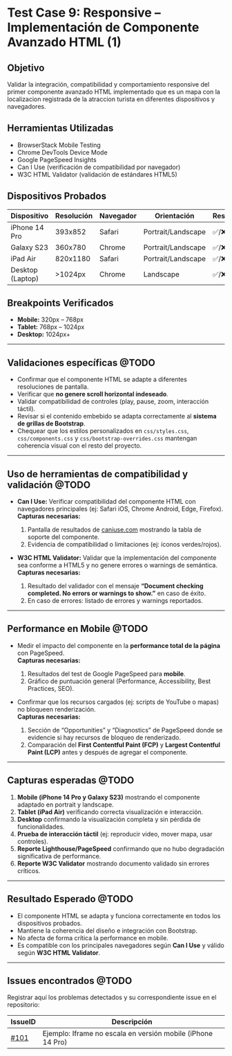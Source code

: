 # Test Case 9: Responsive – Implementación de Componente Avanzado HTML (1)

## Objetivo
Validar la integración, compatibilidad y comportamiento responsive del primer componente avanzado HTML implementado que es un mapa con la localizacion registrada de la atraccion turista en diferentes dispositivos y navegadores.  

## Herramientas Utilizadas
- BrowserStack Mobile Testing  
- Chrome DevTools Device Mode  
- Google PageSpeed Insights  
- Can I Use (verificación de compatibilidad por navegador)  
- W3C HTML Validator (validación de estándares HTML5)  

## Dispositivos Probados
| Dispositivo       | Resolución | Navegador | Orientación         | Resultado |
|-------------------|------------|-----------|---------------------|-----------|
| iPhone 14 Pro     | 393x852    | Safari    | Portrait/Landscape  | ✅/❌ |
| Galaxy S23        | 360x780    | Chrome    | Portrait/Landscape  | ✅/❌ |
| iPad Air          | 820x1180   | Safari    | Portrait/Landscape  | ✅/❌ |
| Desktop (Laptop)  | >1024px    | Chrome    | Landscape           | ✅/❌ |

## Breakpoints Verificados
- **Mobile:** 320px – 768px  
- **Tablet:** 768px – 1024px  
- **Desktop:** 1024px+  

---

## Validaciones específicas @TODO
- Confirmar que el componente HTML se adapte a diferentes resoluciones de pantalla.  
- Verificar que **no genere scroll horizontal indeseado**.  
- Validar compatibilidad de controles (play, pause, zoom, interacción táctil).  
- Revisar si el contenido embebido se adapta correctamente al **sistema de grillas de Bootstrap**.  
- Chequear que los estilos personalizados en `css/styles.css`, `css/components.css` y `css/bootstrap-overrides.css` mantengan coherencia visual con el resto del proyecto.  

---

## Uso de herramientas de compatibilidad y validación @TODO
- **Can I Use:** Verificar compatibilidad del componente HTML con navegadores principales (ej: Safari iOS, Chrome Android, Edge, Firefox).  
  **Capturas necesarias:**  
  1. Pantalla de resultados de [caniuse.com](https://caniuse.com) mostrando la tabla de soporte del componente.  
  2. Evidencia de compatibilidad o limitaciones (ej: íconos verdes/rojos).  

- **W3C HTML Validator:** Validar que la implementación del componente sea conforme a HTML5 y no genere errores o warnings de semántica.  
  **Capturas necesarias:**  
  1. Resultado del validador con el mensaje **“Document checking completed. No errors or warnings to show.”** en caso de éxito.  
  2. En caso de errores: listado de errores y warnings reportados.  

---

## Performance en Mobile @TODO
- Medir el impacto del componente en la **performance total de la página** con PageSpeed.  
  **Capturas necesarias:**  
  1. Resultados del test de Google PageSpeed para **mobile**.  
  2. Gráfico de puntuación general (Performance, Accessibility, Best Practices, SEO).  

- Confirmar que los recursos cargados (ej: scripts de YouTube o mapas) no bloqueen renderización.  
  **Capturas necesarias:**  
  1. Sección de “Opportunities” y “Diagnostics” de PageSpeed donde se evidencie si hay recursos de bloqueo de renderizado.  
  2. Comparación del **First Contentful Paint (FCP)** y **Largest Contentful Paint (LCP)** antes y después de agregar el componente.  

---

## Capturas esperadas @TODO
1. **Mobile (iPhone 14 Pro y Galaxy S23)** mostrando el componente adaptado en portrait y landscape.  
2. **Tablet (iPad Air)** verificando correcta visualización e interacción.  
3. **Desktop** confirmando la visualización completa y sin pérdida de funcionalidades.  
4. **Prueba de interacción táctil** (ej: reproducir video, mover mapa, usar controles).  
5. **Reporte Lighthouse/PageSpeed** confirmando que no hubo degradación significativa de performance.  
6. **Reporte W3C Validator** mostrando documento validado sin errores críticos.  

---

## Resultado Esperado @TODO
- El componente HTML se adapta y funciona correctamente en todos los dispositivos probados.  
- Mantiene la coherencia del diseño e integración con Bootstrap.  
- No afecta de forma crítica la performance en mobile.  
- Es compatible con los principales navegadores según **Can I Use** y válido según **W3C HTML Validator**.  

---

## Issues encontrados @TODO
Registrar aquí los problemas detectados y su correspondiente issue en el repositorio:  

| IssueID | Descripción 
|----|-------------|
| [#101](https://github.com/tu-org/tu-repo/issues/101) | Ejemplo: Iframe no escala en versión mobile (iPhone 14 Pro) 